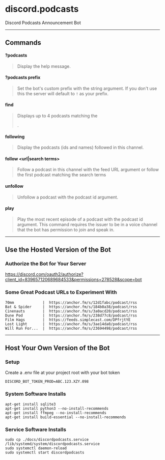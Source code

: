 # discord.podcasts

Discord Podcasts Announcement Bot

---

## Commands

#### ?podcasts

> Display the help message.

#### ?podcasts prefix <value>

> Set the bot's custom prefix with the string <value> argument.
> If you don't use this the server will default to `!` as your prefix.

#### <prefix>find <search terms>

> Displays up to 4 podcasts matching the <search terms>.

#### <prefix>following

> Display the podcasts (ids and names) followed in this channel.

#### <prefix>follow <url|search terms>

> Follow a podcast in this channel with the feed URL <url> argument or follow the first podcast matching the search terms

#### <prefix>unfollow <id>

> Unfollow a podcast with the podcast id <id> argument.

#### <prefix>play <id>

> Play the most recent episode of a podcast with the podcast id <id> argument.
> This command requires the issuer to be in a voice channel that the bot has permission to join and speak in.

---

## Use the Hosted Version of the Bot

### Authorize the Bot for Your Server

https://discord.com/oauth2/authorize?client_id=839657120689684533&permissions=278528&scope=bot

### Some Great Podcast URLs to Experiment With

```
70mm             |  https://anchor.fm/s/12d1fabc/podcast/rss
Bat & Spider     |  https://anchor.fm/s/184b0a38/podcast/rss
Cinenauts        |  https://anchor.fm/s/3a0acd20/podcast/rss
Dune Pod         |  https://anchor.fm/s/238d77c8/podcast/rss
Film Hags        |  https://feeds.simplecast.com/DPfrjtYE
Lost Light       |  https://anchor.fm/s/3ae14da0/podcast/rss
Will Run For...  |  https://anchor.fm/s/23694498/podcast/rss
```

---

## Host Your Own Version of the Bot

### Setup

Create a .env file at your project root with your bot token

```
DISCORD_BOT_TOKEN_PROD=ABC.123.XZY.098
```

### System Software Installs

```shell
apt-get install sqlite3
apt-get install python3 --no-install-recommends
apt-get install ffmpeg --no-install-recommends
apt-get install build-essential --no-install-recommends
```

### Service Software Installs

```shell
sudo cp ./docs/discordpodcasts.service /lib/systemd/system/discordpodcasts.service
sudo systemctl daemon-reload
sudo systemctl start discordpodcasts
```
